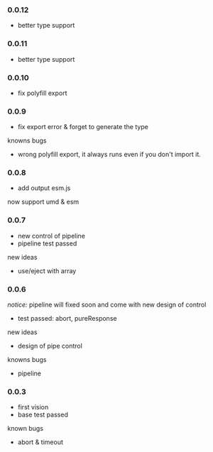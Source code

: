 ### 0.0.12
- better type support

### 0.0.11
- better type support

### 0.0.10
- fix polyfill export

### 0.0.9
- fix export error & forget to generate the type

knowns bugs
- wrong polyfill export, it always runs even if you don't import it.

### 0.0.8
- add output esm.js

now support umd & esm

### 0.0.7
- new control of pipeline
- pipeline test passed

new ideas
- use/eject with array

### 0.0.6
_notice:_ pipeline will fixed soon and come with new design of control
- test passed: abort, pureResponse

new ideas
- design of pipe control

knowns bugs
* pipeline

### 0.0.3
- first vision
- base test passed

known bugs
* abort & timeout